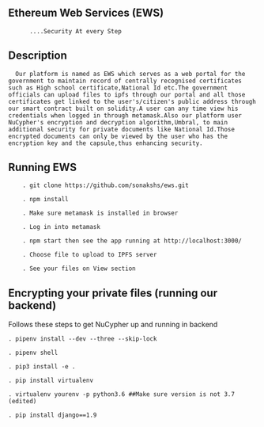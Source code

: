 ## Ethereum Web Services (EWS)
          ....Security At every Step
## Description

      Our platform is named as EWS which serves as a web portal for the government to maintain record of centrally recognised certificates such as High school certificate,National Id etc.The government officials can upload files to ipfs through our portal and all those certificates get linked to the user's/citizen's public address through our smart contract built on solidity.A user can any time view his credentials when logged in through metamask.Also our platform user NuCypher's encryption and decryption algorithm,Umbral, to main additional security for private documents like National Id.Those encrypted documents can only be viewed by the user who has the encryption key and the capsule,thus enhancing security.
      
## Running EWS
        
        . git clone https://github.com/sonakshs/ews.git
        
        . npm install
        
        . Make sure metamask is installed in browser
        
        . Log in into metamask
        
        . npm start then see the app running at http://localhost:3000/
        
        . Choose file to upload to IPFS server
        
        . See your files on View section
        
## Encrypting your private files (running our backend)
 Follows these steps to get NuCypher up and running in backend
 
    . pipenv install --dev --three --skip-lock
    
    . pipenv shell
    
    . pip3 install -e .
    
    . pip install virtualenv
    
    . virtualenv yourenv -p python3.6 ##Make sure version is not 3.7 (edited)

    . pip install django==1.9
        
